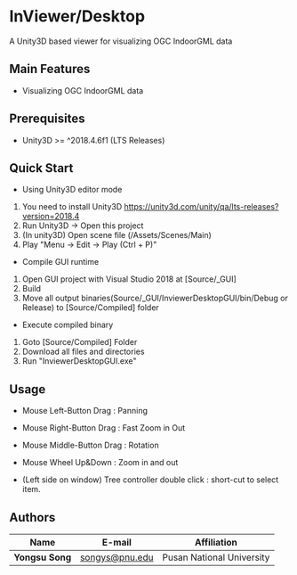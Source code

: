 # InViewer/Desktop

A Unity3D based viewer for visualizing OGC IndoorGML data

## Main Features
- Visualizing OGC IndoorGML data

## Prerequisites

- Unity3D >= ^2018.4.6f1 (LTS Releases)

## Quick Start

- Using Unity3D editor mode
1. You need to install Unity3D
https://unity3d.com/unity/qa/lts-releases?version=2018.4
2. Run Unity3D -> Open this project
3. (In unity3D) Open scene file (/Assets/Scenes/Main)
4. Play "Menu -> Edit -> Play (Ctrl + P)" 

- Compile GUI runtime
1. Open GUI project with Visual Studio 2018 at [Source/_GUI]
2. Build
3. Move all output binaries(Source/_GUI/InviewerDesktopGUI/bin/Debug or Release) to [Source/Compiled] folder

- Execute compiled binary 
1. Goto [Source/Compiled] Folder
2. Download all files and directories
3. Run "InviewerDesktopGUI.exe"

## Usage
- Mouse Left-Button Drag : Panning
- Mouse Right-Button Drag : Fast Zoom in Out
- Mouse Middle-Button Drag : Rotation
- Mouse Wheel Up&Down : Zoom in and out

- (Left side on window) Tree controller double click : short-cut to select item.

## Authors

Name | E-mail | Affiliation
--- | --- | ---
**Yongsu Song** | songys@pnu.edu | Pusan National University

